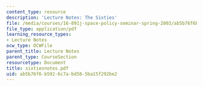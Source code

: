 ```yaml
---
content_type: resource
description: 'Lecture Notes: The Sixties'
file: /media/courses/16-891j-space-policy-seminar-spring-2003/ab5b76f6b5926c7abd585ba15f292be2_sixtiesnotes.pdf
file_type: application/pdf
learning_resource_types:
- Lecture Notes
ocw_type: OCWFile
parent_title: Lecture Notes
parent_type: CourseSection
resourcetype: Document
title: sixtiesnotes.pdf
uid: ab5b76f6-b592-6c7a-bd58-5ba15f292be2
---
```

